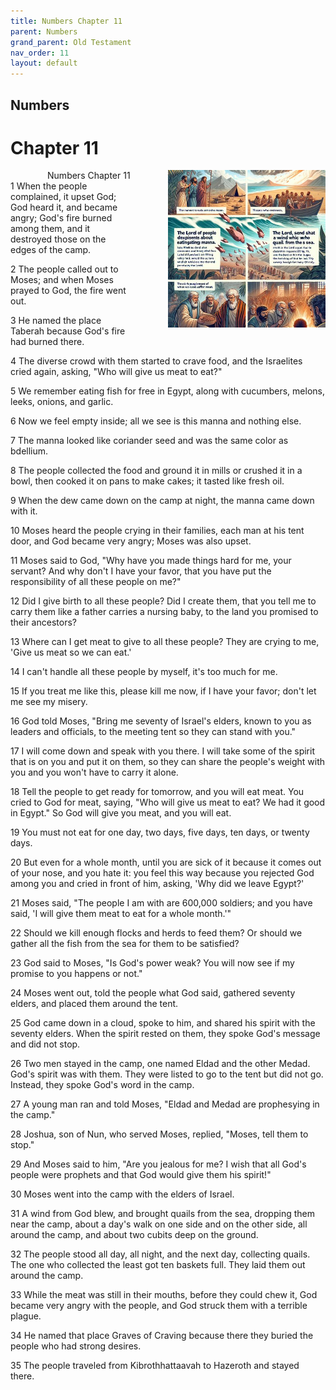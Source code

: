 ```yaml
---
title: Numbers Chapter 11
parent: Numbers
grand_parent: Old Testament
nav_order: 11
layout: default
---
```


## Numbers

# Chapter 11

<div style="clear: both; text-align: right;">
    <img src="/assets/Image/Numbers/500/11.jpg" alt="Numbers Chapter 11" class="chapter-image" style="max-width: 50%; height: auto; float: right; margin: 0 0 10px 10px; padding-left: 10%;">
    <figcaption style="font-size: 14px;">Numbers Chapter 11</figcaption>
</div>
1 When the people complained, it upset God; God heard it, and became angry; God's fire burned among them, and it destroyed those on the edges of the camp.

2 The people called out to Moses; and when Moses prayed to God, the fire went out.

3 He named the place Taberah because God's fire had burned there.

4 The diverse crowd with them started to crave food, and the Israelites cried again, asking, "Who will give us meat to eat?"

5 We remember eating fish for free in Egypt, along with cucumbers, melons, leeks, onions, and garlic.

6 Now we feel empty inside; all we see is this manna and nothing else.

7 The manna looked like coriander seed and was the same color as bdellium.

8 The people collected the food and ground it in mills or crushed it in a bowl, then cooked it on pans to make cakes; it tasted like fresh oil.

9 When the dew came down on the camp at night, the manna came down with it.

10 Moses heard the people crying in their families, each man at his tent door, and God became very angry; Moses was also upset.

11 Moses said to God, "Why have you made things hard for me, your servant? And why don't I have your favor, that you have put the responsibility of all these people on me?"

12 Did I give birth to all these people? Did I create them, that you tell me to carry them like a father carries a nursing baby, to the land you promised to their ancestors?

13 Where can I get meat to give to all these people? They are crying to me, 'Give us meat so we can eat.'

14 I can't handle all these people by myself, it's too much for me.

15 If you treat me like this, please kill me now, if I have your favor; don't let me see my misery.

16 God told Moses, "Bring me seventy of Israel's elders, known to you as leaders and officials, to the meeting tent so they can stand with you."

17 I will come down and speak with you there. I will take some of the spirit that is on you and put it on them, so they can share the people's weight with you and you won't have to carry it alone.

18 Tell the people to get ready for tomorrow, and you will eat meat. You cried to God for meat, saying, "Who will give us meat to eat? We had it good in Egypt." So God will give you meat, and you will eat.

19 You must not eat for one day, two days, five days, ten days, or twenty days.

20 But even for a whole month, until you are sick of it because it comes out of your nose, and you hate it: you feel this way because you rejected God among you and cried in front of him, asking, 'Why did we leave Egypt?'

21 Moses said, "The people I am with are 600,000 soldiers; and you have said, 'I will give them meat to eat for a whole month.'"

22 Should we kill enough flocks and herds to feed them? Or should we gather all the fish from the sea for them to be satisfied?

23 God said to Moses, "Is God's power weak? You will now see if my promise to you happens or not."

24 Moses went out, told the people what God said, gathered seventy elders, and placed them around the tent.

25 God came down in a cloud, spoke to him, and shared his spirit with the seventy elders. When the spirit rested on them, they spoke God's message and did not stop.

26 Two men stayed in the camp, one named Eldad and the other Medad. God's spirit was with them. They were listed to go to the tent but did not go. Instead, they spoke God's word in the camp.

27 A young man ran and told Moses, "Eldad and Medad are prophesying in the camp."

28 Joshua, son of Nun, who served Moses, replied, "Moses, tell them to stop."

29 And Moses said to him, "Are you jealous for me? I wish that all God's people were prophets and that God would give them his spirit!"

30 Moses went into the camp with the elders of Israel.

31 A wind from God blew, and brought quails from the sea, dropping them near the camp, about a day's walk on one side and on the other side, all around the camp, and about two cubits deep on the ground.

32 The people stood all day, all night, and the next day, collecting quails. The one who collected the least got ten baskets full. They laid them out around the camp.

33 While the meat was still in their mouths, before they could chew it, God became very angry with the people, and God struck them with a terrible plague.

34 He named that place Graves of Craving because there they buried the people who had strong desires.

35 The people traveled from Kibrothhattaavah to Hazeroth and stayed there.


